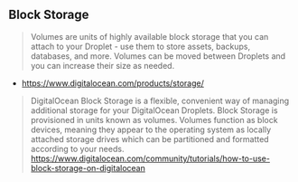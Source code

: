 ## Block Storage

> Volumes are units of highly available block storage that you can attach to your Droplet - use them to store assets, backups, databases, and more. Volumes can be moved between Droplets and you can increase their size as needed.

- https://www.digitalocean.com/products/storage/


> DigitalOcean Block Storage is a flexible, convenient way of managing additional storage for your DigitalOcean Droplets. Block Storage is provisioned in units known as volumes. Volumes function as block devices, meaning they appear to the operating system as locally attached storage drives which can be partitioned and formatted according to your needs.
> https://www.digitalocean.com/community/tutorials/how-to-use-block-storage-on-digitalocean
